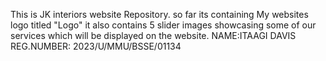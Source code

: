 This is JK interiors website Repository. so far its containing My websites logo titled "Logo"
it also contains 5 slider images showcasing some of our services which will be displayed on the website.
NAME:ITAAGI DAVIS
REG.NUMBER: 2023/U/MMU/BSSE/01134
